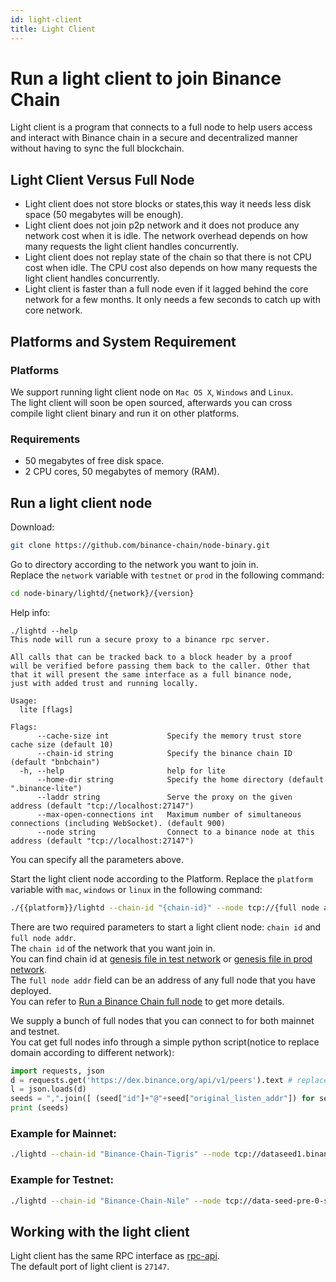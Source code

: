 ```yaml
---
id: light-client
title: Light Client
---
```


# Run a light client to join Binance Chain

Light client is a program that connects to a full node to help users access and interact with Binance chain
in a secure and decentralized manner without having to sync the full blockchain.

## Light Client Versus Full Node

- Light client does not store blocks or states,this way it needs less disk space (50 megabytes will be enough).
- Light client does not join p2p network and it does not produce any network cost when it is idle. The network
  overhead depends on how many requests the light client handles concurrently.
- Light client does not replay state of the chain so that there is not CPU cost when idle. The CPU cost also
  depends on how many requests the light client handles concurrently.
- Light client is faster than a full node even if it lagged behind the core network for a few months. It only needs a few seconds
  to catch up with core network.

## Platforms and System Requirement

### Platforms

We support running light client node on `Mac OS X`, `Windows` and `Linux`.<br/>
The light client will soon be open sourced, afterwards you can cross compile light client binary and run it on other platforms.

### Requirements

- 50 megabytes of free disk space.
- 2 CPU cores, 50 megabytes of memory (RAM).

## Run a light client node

Download:

```bash
git clone https://github.com/binance-chain/node-binary.git
```

Go to directory according to the network you want to join in.<br/>
Replace the `network` variable with `testnet` or `prod` in the following command:

```bash
cd node-binary/lightd/{network}/{version}
```

Help info:

```
./lightd --help
This node will run a secure proxy to a binance rpc server.

All calls that can be tracked back to a block header by a proof
will be verified before passing them back to the caller. Other that
that it will present the same interface as a full binance node,
just with added trust and running locally.

Usage:
  lite [flags]

Flags:
      --cache-size int             Specify the memory trust store cache size (default 10)
      --chain-id string            Specify the binance chain ID (default "bnbchain")
  -h, --help                       help for lite
      --home-dir string            Specify the home directory (default ".binance-lite")
      --laddr string               Serve the proxy on the given address (default "tcp://localhost:27147")
      --max-open-connections int   Maximum number of simultaneous connections (including WebSocket). (default 900)
      --node string                Connect to a binance node at this address (default "tcp://localhost:27147")
```

You can specify all the parameters above.

Start the light client node according to the Platform. Replace the `platform` variable with `mac`, `windows` or `linux` in the following command:

```bash
./{{platform}}/lightd --chain-id "{chain-id}" --node tcp://{full node addr}:80 > node.log  &
```

There are two required parameters to start a light client node: `chain id` and `full node addr`.<br/>
The `chain id` of the network that you want join in.<br/>
You can find chain id at [genesis file in test network](https://github.com/binance-chain/node-binary/blob/master/fullnode/testnet/0.5.8/config/genesis.json)
or [genesis file in prod network](https://github.com/binance-chain/node-binary/blob/master/fullnode/prod/0.5.8/config/genesis.json).<br/>
The `full node addr` field can be an address of any full node that you have deployed.<br/>
You can refer to [Run a Binance Chain full node](fullnode.md) to get more details.<br/>

We supply a bunch of full nodes that you can connect to for both mainnet and testnet.<br/>
You cat get full nodes info through a simple python script(notice to replace domain according to different network):<br/>

```python
import requests, json
d = requests.get('https://dex.binance.org/api/v1/peers').text # replace dex.binance.org with testnet-dex.binance.org for testnet
l = json.loads(d)
seeds = ",".join([ (seed["id"]+"@"+seed["original_listen_addr"]) for seed in l if seed["accelerated"] == False])
print (seeds)
```

### Example for Mainnet:

```bash
./lightd --chain-id "Binance-Chain-Tigris" --node tcp://dataseed1.binance.org:80 > node.log  &
```

### Example for Testnet:

```bash
./lightd --chain-id "Binance-Chain-Nile" --node tcp://data-seed-pre-0-s1.binance.org:80 > node.log  &
```

## Working with the light client

Light client has the same RPC interface as [rpc-api](api-reference/node-rpc.md).<br/>
The default port of light client is `27147`.
